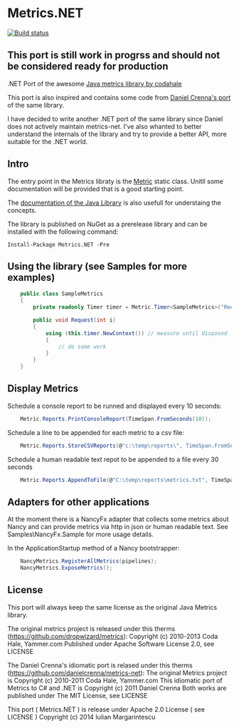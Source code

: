 Metrics.NET
===========

[![Build status](https://ci.appveyor.com/api/projects/status/m6ng7uml4wqm3ni2)](https://ci.appveyor.com/project/etishor/metrics-net)

This port is still work in progrss and should not be considered ready for production
------------------------------------------------------------------------------------


.NET Port of the awesome [Java metrics library by codahale](https://github.com/dropwizard/metrics)

This port is also inspired and contains some code from [Daniel Crenna's port](https://github.com/danielcrenna/metrics-net) of the same library.

I have decided to write another .NET port of the same library since Daniel does not actively maintain metrics-net. 
I've also whanted to better understand the internals of the library and try to provide a better API, more suitable for the .NET world.

Intro
-----

The entry point in the Metrics libraty is the [Metric](https://github.com/etishor/Metrics.NET/blob/master/Src/Metrics/Metric.cs) static class. 
Unitll some documentation will be provided that is a good starting point.

The [documentation of the Java Library](http://metrics.codahale.com/manual/core/) is also usefull for understaing the concepts.

The library is published on NuGet as a prerelease library and can be installed with the following command:

    Install-Package Metrics.NET -Pre

Using the library (see Samples for more examples)
-------------------------------------------------

```csharp
    public class SampleMetrics
    {
        private readonly Timer timer = Metric.Timer<SampleMetrics>("Requests", SamplingType.FavourRecent, Unit.Requests);

        public void Request(int i)
        {
            using (this.timer.NewContext()) // measure until disposed
            {
                // do some work
            }
        }
    }
```
Display Metrics
---------------

Schedule a console report to be runned and displayed every 10 seconds:

```csharp
    Metric.Reports.PrintConsoleReport(TimeSpan.FromSeconds(10));
```

Schedule a line to be appended for each metric to a csv file:

```csharp
    Metric.Reports.StoreCSVReports(@"c:\temp\reports\", TimeSpan.FromSeconds(30));
```

Schedule a human readable text repot to be appended to a file every 30 seconds

```csharp
    Metric.Reports.AppendToFile(@"C:\temp\reports\metrics.txt", TimeSpan.FromSeconds(30));
```

Adapters for other applications
-------------------------------

At the moment there is a NancyFx adapter that collects some metrics about Nancy and can provide metrics via http in json or human readable text. See Samples\NancyFx.Sample for more usage details. 

In the ApplicationStartup method of a Nancy bootstrapper:

```csharp
    NancyMetrics.RegisterAllMetrics(pipelines);
    NancyMetrics.ExposeMetrics();
```

License
-------

This port will always keep the same license as the original Java Metrics library.

The original metrics project is released under this therms (https://github.com/dropwizard/metrics):
Copyright (c) 2010-2013 Coda Hale, Yammer.com
Published under Apache Software License 2.0, see LICENSE

The Daniel Crenna's idiomatic port is relased under this therms (https://github.com/danielcrenna/metrics-net):
The original Metrics project is Copyright (c) 2010-2011 Coda Hale, Yammer.com
This idiomatic port of Metrics to C# and .NET is Copyright (c) 2011 Daniel Crenna
Both works are published under The MIT License, see LICENSE

This port ( Metrics.NET ) is release under Apache 2.0 License ( see LICENSE ) 
Copyright (c) 2014 Iulian Margarintescu


